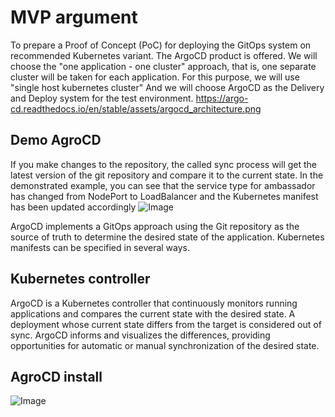 # MVP argument
To prepare a Proof of Concept (PoC) for deploying the GitOps system on recommended Kubernetes variant. The ArgoCD product is offered.
We will choose the "one application - one cluster" approach, that is, one separate cluster will be taken for each application. For this purpose, we will use "single host kubernetes cluster" And we will choose ArgoCD as the Delivery and Deploy system for the test environment.
https://argo-cd.readthedocs.io/en/stable/assets/argocd_architecture.png

## Demo AgroCD 
If you make changes to the repository, the called sync process will get the latest version of the git repository and compare it to the current state. In the demonstrated example, you can see that the service type for ambassador has changed from NodePort to LoadBalancer and the Kubernetes manifest has been updated accordingly
![Image](./DemoArgoMVP.gif)

ArgoCD implements a GitOps approach using the Git repository as the source of truth to determine the desired state of the application. Kubernetes manifests can be specified in several ways.
## Kubernetes controller
ArgoCD is a Kubernetes controller that continuously monitors running applications and compares the current state with the desired state. A deployment whose current state differs from the target is considered out of sync. ArgoCD informs and visualizes the differences, providing opportunities for automatic or manual synchronization of the desired state.
## AgroCD install
![Image](./DemoAgroCD_CLI)